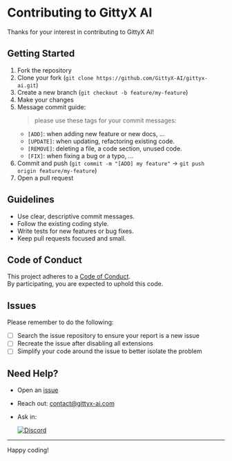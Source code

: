 # Contributing to GittyX AI

Thanks for your interest in contributing to GittyX AI!

## Getting Started

1. Fork the repository
2. Clone your fork (`git clone https://github.com/GittyX-AI/gittyx-ai.git`)
3. Create a new branch (`git checkout -b feature/my-feature`)
4. Make your changes
5. Message commit guide:
    > please use these tags for your commit messages: 
    - `[ADD]`: when adding new feature or new docs, ...
    - `[UPDATE]`: when updating, refactoring existing code.
    - `[REMOVE]`: deleting a file, a code section, unused code.
    - `[FIX]`: when fixing a bug or a typo, ...
6. Commit and push (`git commit -m "[ADD] my feature"` → `git push origin feature/my-feature`)
7. Open a pull request

## Guidelines

- Use clear, descriptive commit messages.
- Follow the existing coding style.
- Write tests for new features or bug fixes.
- Keep pull requests focused and small.

## Code of Conduct

This project adheres to a [Code of Conduct](CODE_OF_CONDUCT.md).  
By participating, you are expected to uphold this code.

## Issues

Please remember to do the following:

* [ ] Search the issue repository to ensure your report is a new issue
* [ ] Recreate the issue after disabling all extensions
* [ ] Simplify your code around the issue to better isolate the problem

## Need Help?

- Open an [issue](https://github.com/GittyX-AI/gittyx-ai/issues)

- Reach out: contact@gittyx-ai.com

- Ask in:

     [![Discord](https://img.shields.io/discord/1394964802287304736?label=Discord&logo=discord&style=flat&color=5865F2)](https://discord.gg/VdBPGtbb)


---
Happy coding!
